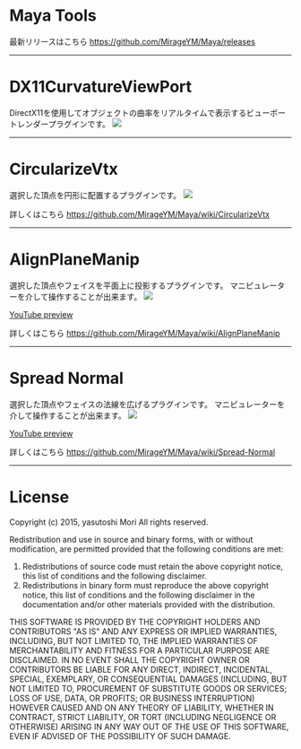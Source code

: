 # Maya Tools

最新リリースはこちら
https://github.com/MirageYM/Maya/releases

-----
# DX11CurvatureViewPort
DirectX11を使用してオブジェクトの曲率をリアルタイムで表示するビューポートレンダープラグインです。
![](https://raw.githubusercontent.com/MirageYM/Maya/master/DX11CurvatureViewPort.jpg)

-----
# CircularizeVtx
選択した頂点を円形に配置するプラグインです。
![](https://raw.githubusercontent.com/MirageYM/Maya/master/CircularizeVtx_1.jpg)

詳しくはこちら
https://github.com/MirageYM/Maya/wiki/CircularizeVtx

-----
# AlignPlaneManip
選択した頂点やフェイスを平面上に投影するプラグインです。
マニピュレーターを介して操作することが出来ます。
![](https://raw.githubusercontent.com/MirageYM/Maya/master/AlignPlaneManip/AlignPlaneManip1.jpg)

[YouTube preview](https://www.youtube.com/watch?v=e6WFADfKEuQ&hd=1) 

詳しくはこちら
https://github.com/MirageYM/Maya/wiki/AlignPlaneManip

-----
# Spread Normal
選択した頂点やフェイスの法線を広げるプラグインです。
マニピュレーターを介して操作することが出来ます。
![](https://raw.githubusercontent.com/MirageYM/Maya/master/SpreadNormal/SpreadNormal_Fig1.jpg)

[YouTube preview](https://www.youtube.com/watch?v=wkbzJwmD6TU&hd=1) 

詳しくはこちら
https://github.com/MirageYM/Maya/wiki/Spread-Normal

-----
# License

Copyright (c) 2015, yasutoshi Mori
All rights reserved.

Redistribution and use in source and binary forms, with or without
modification, are permitted provided that the following conditions are met:

1. Redistributions of source code must retain the above copyright notice, this
   list of conditions and the following disclaimer.
2. Redistributions in binary form must reproduce the above copyright notice,
   this list of conditions and the following disclaimer in the documentation
   and/or other materials provided with the distribution.

THIS SOFTWARE IS PROVIDED BY THE COPYRIGHT HOLDERS AND CONTRIBUTORS "AS IS" AND
ANY EXPRESS OR IMPLIED WARRANTIES, INCLUDING, BUT NOT LIMITED TO, THE IMPLIED
WARRANTIES OF MERCHANTABILITY AND FITNESS FOR A PARTICULAR PURPOSE ARE
DISCLAIMED. IN NO EVENT SHALL THE COPYRIGHT OWNER OR CONTRIBUTORS BE LIABLE FOR
ANY DIRECT, INDIRECT, INCIDENTAL, SPECIAL, EXEMPLARY, OR CONSEQUENTIAL DAMAGES
(INCLUDING, BUT NOT LIMITED TO, PROCUREMENT OF SUBSTITUTE GOODS OR SERVICES;
LOSS OF USE, DATA, OR PROFITS; OR BUSINESS INTERRUPTION) HOWEVER CAUSED AND
ON ANY THEORY OF LIABILITY, WHETHER IN CONTRACT, STRICT LIABILITY, OR TORT
(INCLUDING NEGLIGENCE OR OTHERWISE) ARISING IN ANY WAY OUT OF THE USE OF THIS
SOFTWARE, EVEN IF ADVISED OF THE POSSIBILITY OF SUCH DAMAGE.
